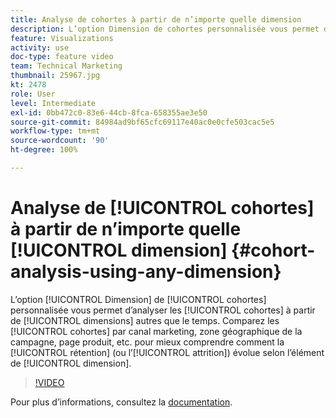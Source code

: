 ```yaml
---
title: Analyse de cohortes à partir de n’importe quelle dimension
description: L’option Dimension de cohortes personnalisée vous permet d’analyser les cohortes à partir de dimensions autres que le temps. Comparez les cohortes par canal marketing, zone géographique de la campagne, page produit, etc. afin de mieux comprendre comment la rétention (ou lʼattrition) évolue selon lʼélément de dimension.
feature: Visualizations
activity: use
doc-type: feature video
team: Technical Marketing
thumbnail: 25967.jpg
kt: 2478
role: User
level: Intermediate
exl-id: 0bb472c0-83e6-44cb-8fca-658355ae3e50
source-git-commit: 84984ad9bf65cfc69117e40ac0e0cfe503cac5e5
workflow-type: tm+mt
source-wordcount: '90'
ht-degree: 100%

---
```


# Analyse de [!UICONTROL cohortes] à partir de n’importe quelle [!UICONTROL dimension] {#cohort-analysis-using-any-dimension}

L’option [!UICONTROL Dimension] de [!UICONTROL cohortes] personnalisée vous permet d’analyser les [!UICONTROL cohortes] à partir de [!UICONTROL dimensions] autres que le temps. Comparez les [!UICONTROL cohortes] par canal marketing, zone géographique de la campagne, page produit, etc. pour mieux comprendre comment la [!UICONTROL rétention] (ou lʼ[!UICONTROL attrition]) évolue selon lʼélément de [!UICONTROL dimension].

>[!VIDEO](https://video.tv.adobe.com/v/3430186/?quality=12&learn=on&captions=fre_fr)

Pour plus dʼinformations, consultez la [documentation](https://experienceleague.adobe.com/docs/analytics/analyze/analysis-workspace/visualizations/cohort-table/cohort-analysis.html?lang=fr).

